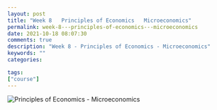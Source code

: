 ```yaml
---
layout: post
title: "Week 8   Principles of Economics   Microeconomics"
permalink: week-8---principles-of-economics---microeconomics
date: 2021-10-18 08:07:30
comments: true
description: "Week 8 - Principles of Economics - Microeconomics"
keywords: ""
categories:

tags:
["course"]
---
```

![Principles of Economics - Microeconomics](/images/microeconomics-course.png)
